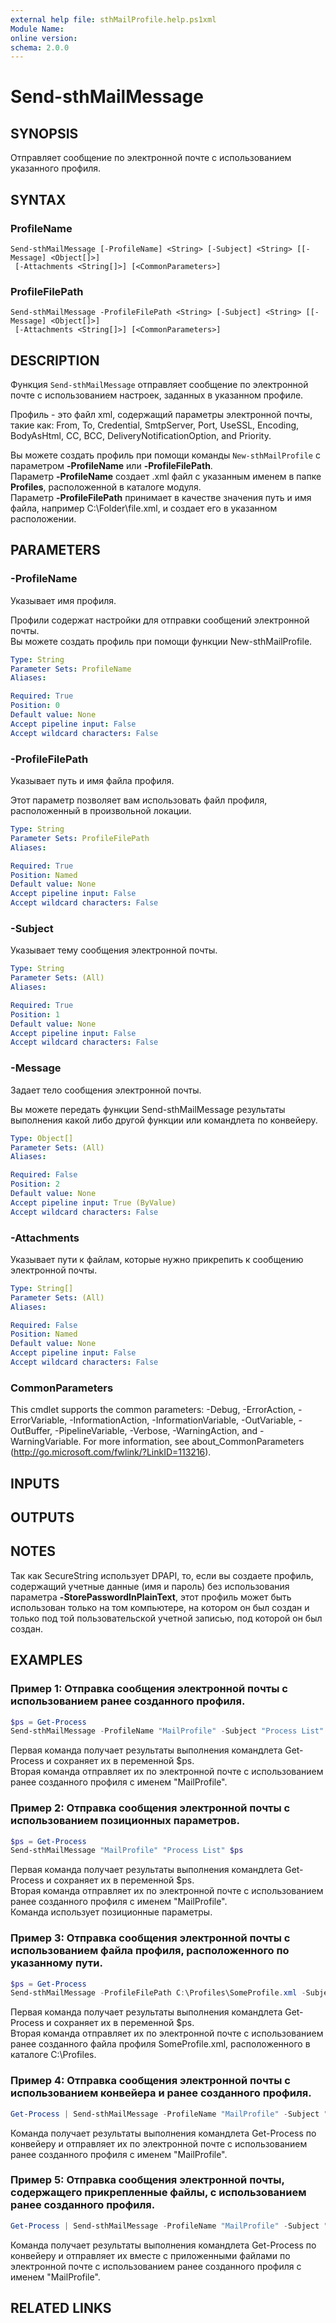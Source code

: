 ```yaml
---
external help file: sthMailProfile.help.ps1xml
Module Name:
online version:
schema: 2.0.0
---
```


# Send-sthMailMessage

## SYNOPSIS

Отправляет сообщение по электронной почте с использованием указанного профиля.

## SYNTAX

### ProfileName
```
Send-sthMailMessage [-ProfileName] <String> [-Subject] <String> [[-Message] <Object[]>]
 [-Attachments <String[]>] [<CommonParameters>]
```

### ProfileFilePath
```
Send-sthMailMessage -ProfileFilePath <String> [-Subject] <String> [[-Message] <Object[]>]
 [-Attachments <String[]>] [<CommonParameters>]
```

## DESCRIPTION

Функция `Send-sthMailMessage` отправляет сообщение по электронной почте с использованием настроек, заданных в указанном профиле.

Профиль - это файл xml, содержащий параметры электронной почты, такие как: From, To, Credential, SmtpServer, Port, UseSSL, Encoding, BodyAsHtml, CC, BCC, DeliveryNotificationOption, and Priority.

Вы можете создать профиль при помощи команды `New-sthMailProfile` с параметром **-ProfileName** или **-ProfileFilePath**.\
Параметр **-ProfileName** создает .xml файл с указанным именем в папке **Profiles**, расположенной в каталоге модуля.\
Параметр **-ProfileFilePath** принимает в качестве значения путь и имя файла, например C:\Folder\file.xml, и создает его в указанном расположении.


## PARAMETERS

### -ProfileName
Указывает имя профиля.

Профили содержат настройки для отправки сообщений электронной почты.\
Вы можете создать профиль при помощи функции New-sthMailProfile.

```yaml
Type: String
Parameter Sets: ProfileName
Aliases:

Required: True
Position: 0
Default value: None
Accept pipeline input: False
Accept wildcard characters: False
```

### -ProfileFilePath
Указывает путь и имя файла профиля.

Этот параметр позволяет вам использовать файл профиля, расположенный в произвольной локации.

```yaml
Type: String
Parameter Sets: ProfileFilePath
Aliases:

Required: True
Position: Named
Default value: None
Accept pipeline input: False
Accept wildcard characters: False
```

### -Subject
Указывает тему сообщения электронной почты.

```yaml
Type: String
Parameter Sets: (All)
Aliases:

Required: True
Position: 1
Default value: None
Accept pipeline input: False
Accept wildcard characters: False
```

### -Message
Задает тело сообщения электронной почты.

Вы можете передать функции Send-sthMailMessage результаты выполнения какой либо другой функции или командлета по конвейеру.

```yaml
Type: Object[]
Parameter Sets: (All)
Aliases:

Required: False
Position: 2
Default value: None
Accept pipeline input: True (ByValue)
Accept wildcard characters: False
```

### -Attachments
Указывает пути к файлам, которые нужно прикрепить к сообщению электронной почты.

```yaml
Type: String[]
Parameter Sets: (All)
Aliases:

Required: False
Position: Named
Default value: None
Accept pipeline input: False
Accept wildcard characters: False
```

### CommonParameters
This cmdlet supports the common parameters: -Debug, -ErrorAction, -ErrorVariable, -InformationAction, -InformationVariable, -OutVariable, -OutBuffer, -PipelineVariable, -Verbose, -WarningAction, and -WarningVariable.
For more information, see about_CommonParameters (http://go.microsoft.com/fwlink/?LinkID=113216).

## INPUTS

## OUTPUTS

## NOTES
Так как SecureString использует DPAPI, то, если вы создаете профиль, содержащий учетные данные (имя и пароль) без использования параметра **-StorePasswordInPlainText**, этот профиль может быть использован только на том компьютере, на котором он был создан и только под той пользовательской учетной записью, под которой он был создан.


## EXAMPLES

### Пример 1: Отправка сообщения электронной почты с использованием ранее созданного профиля.
```powershell
$ps = Get-Process
Send-sthMailMessage -ProfileName "MailProfile" -Subject "Process List" -Message $ps
```

Первая команда получает результаты выполнения командлета Get-Process и сохраняет их в переменной $ps.\
Вторая команда отправляет их по электронной почте с использованием ранее созданного профиля с именем "MailProfile".

### Пример 2: Отправка сообщения электронной почты с использованием позиционных параметров.
```powershell
$ps = Get-Process
Send-sthMailMessage "MailProfile" "Process List" $ps
```

Первая команда получает результаты выполнения командлета Get-Process и сохраняет их в переменной $ps.\
Вторая команда отправляет их по электронной почте с использованием ранее созданного профиля с именем "MailProfile".\
Команда использует позиционные параметры.

### Пример 3: Отправка сообщения электронной почты с использованием файла профиля, расположенного по указанному пути.
```powershell
$ps = Get-Process
Send-sthMailMessage -ProfileFilePath C:\Profiles\SomeProfile.xml -Subject "Process List" -Message $ps
```

Первая команда получает результаты выполнения командлета Get-Process и сохраняет их в переменной $ps.\
Вторая команда отправляет их по электронной почте с использованием ранее созданного файла профиля SomeProfile.xml, расположенного в каталоге C:\Profiles.

### Пример 4: Отправка сообщения электронной почты с использованием конвейера и ранее созданного профиля.
```powershell
Get-Process | Send-sthMailMessage -ProfileName "MailProfile" -Subject "Process List"
```

Команда получает результаты выполнения командлета Get-Process по конвейеру и отправляет их по электронной почте с использованием ранее созданного профиля с именем "MailProfile".

### Пример 5: Отправка сообщения электронной почты, содержащего прикрепленные файлы, с использованием ранее созданного профиля.
```powershell
Get-Process | Send-sthMailMessage -ProfileName "MailProfile" -Subject "Process List" -Attachments "file1.txt, file2.txt"
```

Команда получает результаты выполнения командлета Get-Process по конвейеру и отправляет их вместе с приложенными файлами по электронной почте с использованием ранее созданного профиля с именем "MailProfile".

## RELATED LINKS
